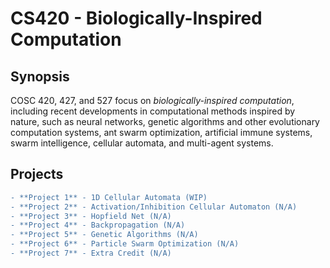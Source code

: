 # CS420 - Biologically-Inspired Computation

## Synopsis
COSC 420, 427, and 527 focus on *biologically-inspired computation*, including recent developments in computational methods inspired by nature, such as neural networks, genetic algorithms and other evolutionary computation systems, ant swarm optimization, artificial immune systems, swarm intelligence, cellular automata, and multi-agent systems.

## Projects
```diff
- **Project 1** - 1D Cellular Automata (WIP)
- **Project 2** - Activation/Inhibition Cellular Automaton (N/A)
- **Project 3** - Hopfield Net (N/A)
- **Project 4** - Backpropagation (N/A)
- **Project 5** - Genetic Algorithms (N/A)
- **Project 6** - Particle Swarm Optimization (N/A)
- **Project 7** - Extra Credit (N/A)
```
